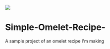 <img src="![image-omelette](https://github.com/user-attachments/assets/a0fe5f6f-c0dd-44b5-85b4-c53db0f981b3)"></img>
# Simple-Omelet-Recipe-
A sample project of an omelet recipe I'm making
